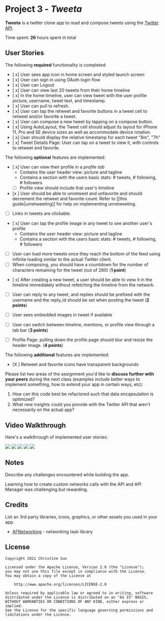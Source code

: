 # Project 3 - *Tweeta*

**Tweeta** is a twitter clone app to read and compose tweets using the [Twitter API](https://apps.twitter.com/).

Time spent: **26** hours spent in total

## User Stories

The following **required** functionality is completed:

- [ x] User sees app icon in home screen and styled launch screen
- [ x] User can sign in using OAuth login flow
- [ x] User can Logout
- [ x] User can view last 20 tweets from their home timeline
- [ x] In the home timeline, user can view tweet with the user profile picture, username, tweet text, and timestamp.
- [ x] User can pull to refresh.
- [ x] User can tap the retweet and favorite buttons in a tweet cell to retweet and/or favorite a tweet.
- [ x] User can compose a new tweet by tapping on a compose button.
- [ x] Using AutoLayout, the Tweet cell should adjust its layout for iPhone 11, Pro and SE device sizes as well as accommodate device rotation.
- [ x] User should display the relative timestamp for each tweet "8m", "7h"
- [ x] Tweet Details Page: User can tap on a tweet to view it, with controls to retweet and favorite.

The following **optional** features are implemented:

- [ x] User can view their profile in a *profile tab*
  - Contains the user header view: picture and tagline
  - Contains a section with the users basic stats: # tweets, # following, # followers
  - [ ] Profile view should include that user's timeline
- [x ] User should be able to unretweet and unfavorite and should decrement the retweet and favorite count. Refer to [[this guide|unretweeting]] for help on implementing unretweeting.
- [ ] Links in tweets are clickable.
- [ x] User can tap the profile image in any tweet to see another user's profile
  - Contains the user header view: picture and tagline
  - Contains a section with the users basic stats: # tweets, # following, # followers
- [ ] User can load more tweets once they reach the bottom of the feed using infinite loading similar to the actual Twitter client.
- [ ] When composing, you should have a countdown for the number of characters remaining for the tweet (out of 280) (**1 point**)
- [ x] After creating a new tweet, a user should be able to view it in the timeline immediately without refetching the timeline from the network.
- [ ] User can reply to any tweet, and replies should be prefixed with the username and the reply_id should be set when posting the tweet (**2 points**)
- [ ] User sees embedded images in tweet if available
- [ ] User can switch between timeline, mentions, or profile view through a tab bar (**3 points**)
- [ ] Profile Page: pulling down the profile page should blur and resize the header image. (**4 points**)


The following **additional** features are implemented:

- [X ] Retweet and favorite icons have transparent backgrounds

Please list two areas of the assignment you'd like to **discuss further with your peers** during the next class (examples include better ways to implement something, how to extend your app in certain ways, etc):

1. How can this code best be refactored such that data encapsulation is optimized?
2. What new insights could you provide with the Twitter API that aren't necessarily on the actual app?

## Video Walkthrough

Here's a walkthrough of implemented user stories:

![](https://i.imgur.com/YBEIBrY.gif)
![](https://i.imgur.com/G0oTLTG.gif)
![](https://i.imgur.com/OUADcW8.gif)
![](https://i.imgur.com/sAaXzv8.gif)
![](https://i.imgur.com/x70IBHS.gif)

## Notes

Describe any challenges encountered while building the app.

Learning how to create custom networks calls with the API and API Manager was challenging but rewarding.

## Credits

List an 3rd party libraries, icons, graphics, or other assets you used in your app.

- [AFNetworking](https://github.com/AFNetworking/AFNetworking) - networking task library

## License

    Copyright 2021 Christine Sun

    Licensed under the Apache License, Version 2.0 (the "License");
    you may not use this file except in compliance with the License.
    You may obtain a copy of the License at

        http://www.apache.org/licenses/LICENSE-2.0

    Unless required by applicable law or agreed to in writing, software
    distributed under the License is distributed on an "AS IS" BASIS,
    WITHOUT WARRANTIES OR CONDITIONS OF ANY KIND, either express or implied.
    See the License for the specific language governing permissions and
    limitations under the License.
